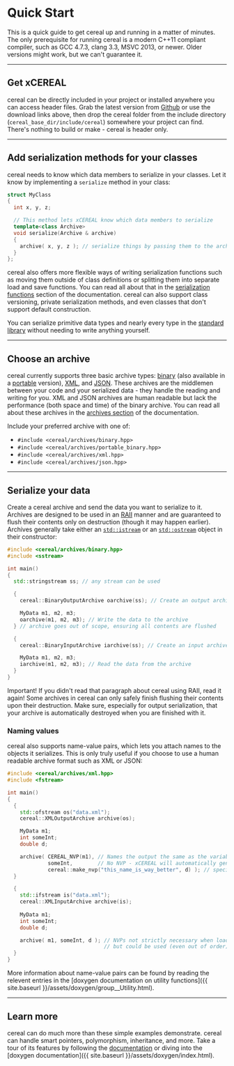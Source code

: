 Quick Start
===========

This is a quick guide to get cereal up and running in a matter of minutes.  The only prerequisite for running cereal is
a modern C++11 compliant compiler, such as GCC 4.7.3, clang 3.3, MSVC 2013, or newer.  Older versions might work, but we can't guarantee
it.

---

## Get xCEREAL

cereal can be directly included in your project or installed anywhere you can access header files.  Grab the latest
version from [Github](https://github.com/USCiLab/cereal) or use the download links above, then drop the cereal folder from the include directory (`cereal_base_dir/include/cereal`) somewhere your project can find.  There's nothing to build or make - cereal is header only.

---

## Add serialization methods for your classes

cereal needs to know which data members to serialize in your classes.  Let it know by implementing a `serialize` method
in your class:

```cpp
struct MyClass
{
  int x, y, z;

  // This method lets xCEREAL know which data members to serialize
  template<class Archive>
  void serialize(Archive & archive)
  {
    archive( x, y, z ); // serialize things by passing them to the archive
  }
};
```

cereal also offers more flexible ways of writing serialization functions such as moving them outside of class
definitions or splitting them into separate load and save functions.  You can read all about that in the [serialization
functions](serialization_functions.html) section of the documentation.  cereal can also support class versioning, private serialization
methods, and even classes that don't support default construction.

You can serialize primitive data types and nearly every type in the [standard library](stl_support.html) without needing
to write anything yourself.

---

## Choose an archive

cereal currently supports three basic archive types: [binary](serialization_archives.html#binary_archive) (also
available in a [portable](serialization_archives.html#portable_binary_archive) version),
[XML](serialization_archives.html#xml_archive), and [JSON](serialization_archives.html#json_archive).  These archives
are the middlemen between your code and your serialized data - they handle the reading and writing for you.  XML and
JSON archives are human readable but lack the performance (both space and time) of the binary archive.  You can read all
about these archives in the [archives section](serialization_archives.html) of the documentation.

Include your preferred archive with one of:

* `#include <cereal/archives/binary.hpp>`
* `#include <cereal/archives/portable_binary.hpp>`
* `#include <cereal/archives/xml.hpp>`
* `#include <cereal/archives/json.hpp>`

---

## Serialize your data

Create a cereal archive and send the data you want to serialize to it.  Archives are designed to be used in an [RAII](http://en.wikipedia.org/wiki/RAII)
manner and are guaranteed to flush their contents only on destruction (though it may happen earlier).  Archives
generally take either an [`std::istream`](http://en.cppreference.com/w/cpp/io/basic_istream) or an [`std::ostream`](http://en.cppreference.com/w/cpp/io/basic_ostream) object in their constructor:

```cpp
#include <cereal/archives/binary.hpp>
#include <sstream>

int main()
{
  std::stringstream ss; // any stream can be used

  {
    cereal::BinaryOutputArchive oarchive(ss); // Create an output archive

    MyData m1, m2, m3;
    oarchive(m1, m2, m3); // Write the data to the archive
  } // archive goes out of scope, ensuring all contents are flushed

  {
    cereal::BinaryInputArchive iarchive(ss); // Create an input archive

    MyData m1, m2, m3;
    iarchive(m1, m2, m3); // Read the data from the archive
  }
}
```
<span class="label label-warning">Important!</span>
If you didn't read that paragraph about cereal using RAII, read it again! Some archives in cereal can only safely finish
flushing their contents upon their destruction. Make sure, especially for output serialization, that your archive is
automatically destroyed when you are finished with it.

### Naming values

cereal also supports name-value pairs, which lets you attach names to the objects it serializes.  This is only truly
useful if you choose to use a human readable archive format such as XML or JSON:

```cpp
#include <cereal/archives/xml.hpp>
#include <fstream>

int main()
{
  {
    std::ofstream os("data.xml");
    cereal::XMLOutputArchive archive(os);

    MyData m1;
    int someInt;
    double d;

    archive( CEREAL_NVP(m1), // Names the output the same as the variable name
             someInt,        // No NVP - xCEREAL will automatically generate an enumerated name
             cereal::make_nvp("this_name_is_way_better", d) ); // specify a name of your choosing
  }

  {
    std::ifstream is("data.xml");
    cereal::XMLInputArchive archive(is);
    
    MyData m1;
    int someInt;
    double d;

    archive( m1, someInt, d ); // NVPs not strictly necessary when loading
                               // but could be used (even out of order)
  }
}
``` 

More information about name-value pairs can be found by reading the relevent entries in the [doxygen documentation on utility functions]({{ site.baseurl }}/assets/doxygen/group__Utility.html).

---

## Learn more

cereal can do much more than these simple examples demonstrate.  cereal can handle smart pointers, polymorphism,
inheritance, and more.  Take a tour of its features by following the [documentation](index.html) or diving into the
[doxygen documentation]({{ site.baseurl }}/assets/doxygen/index.html).
